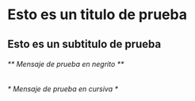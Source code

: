 # Esto es un titulo de prueba
## Esto es un subtitulo de prueba
###### ** Mensaje de prueba en negrito **
###### * Mensaje de prueba en cursiva *
